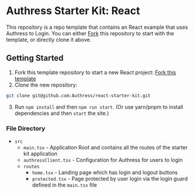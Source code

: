 # Authress Starter Kit: React

This repository is a repo template that contains an React example that uses Authress to Login. You can either [Fork](https://github.com/new?template_name=react-starter-kit&template_owner=Authress) this repository to start with the template, or directly clone it above.

## Getting Started

1. Fork this template repository to start a new React project: [Fork this template](https://github.com/Authress/react-starter-kit/fork)
2. Clone the new repository:

```sh
git clone git@github.com:Authress/react-starter-kit.git
```

3. Run `npm install` and then `npm run start`. (Or use yarn/pnpm to install dependencies and then `start` the site.)

### File Directory

* `src`
  * `main.tsx` - Application Root and contains all the routes of the starter kit application
  * `authressClient.tsx` - Configuration for Authress for users to login
  * `routes`
    * `home.tsx` - Landing page which has login and logout buttons
    * `protected.tsx` - Page protected by user login via the login guard defined in the `main.tsx` file
